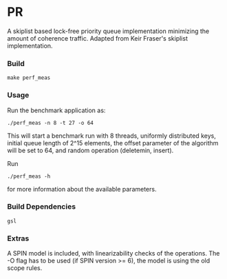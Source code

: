 PR
==

A skiplist based lock-free priority queue implementation minimizing
the amount of coherence traffic.
Adapted from Keir Fraser's skiplist implementation.


### Build

    make perf_meas

### Usage

Run the benchmark application as:

    ./perf_meas -n 8 -t 27 -o 64 
    
This will start a benchmark run with 8 threads, uniformly distributed
keys, initial queue length of 2^15 elements, the offset parameter of
the algorithm will be set to 64, and random operation (deletemin,
insert).

Run 

    ./perf_meas -h

for more information about the available parameters.

### Build Dependencies

    gsl

### Extras

A SPIN model is included, with linearizability checks of the
operations. The -O flag has to be used (if SPIN version >= 6), the
model is using the old scope rules.